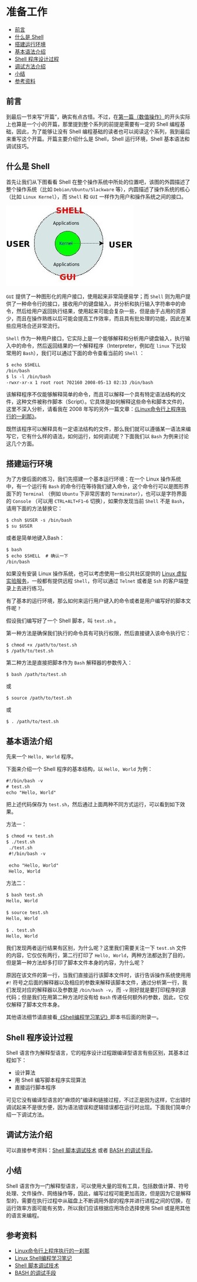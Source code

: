 # 准备工作

-    [前言](#toc_22391_32127_1)
-    [什么是 Shell](#toc_22391_32127_2)
-    [搭建运行环境](#toc_22391_32127_3)
-    [基本语法介绍](#toc_22391_32127_4)
-    [Shell 程序设计过程](#toc_22391_32127_5)
-    [调试方法介绍](#toc_22391_32127_6)
-    [小结](#toc_22391_32127_7)
-    [参考资料](#toc_22391_32127_8)


<span id="toc_22391_32127_1"></span>
## 前言

到最后一节来写“开篇”，确实有点古怪。不过，在[第一篇（数值操作）][200]的开头实际上也算是一个小的开篇，那里提到整个系列的前提是需要有一定的 Shell 编程基础，因此，为了能够让没有 Shell 编程基础的读者也可以阅读这个系列，我到最后来重写这个开篇。开篇主要介绍什么是 Shell，Shell 运行环境，Shell 基本语法和调试技巧。


[200]: 01-chapter2.markdown 

<span id="toc_22391_32127_2"></span>
## 什么是 Shell

首先让我们从下图看看 Shell 在整个操作系统中所处的位置吧，该图的外圆描述了整个操作系统（比如 `Debian/Ubuntu/Slackware` 等），内圆描述了操作系统的核心（比如 `Linux Kernel`），而 `Shell` 和 `GUI` 一样作为用户和操作系统之间的接口。

![Shell和GUI用户接口](pic/UI_Shell_and_GUI.jpg)

`GUI` 提供了一种图形化的用户接口，使用起来非常简便易学；而 `Shell` 则为用户提供了一种命令行的接口，接收用户的键盘输入，并分析和执行输入字符串中的命令，然后给用户返回执行结果，使用起来可能会复杂一些，但是由于占用的资源少，而且在操作熟练以后可能会提高工作效率，而且具有批处理的功能，因此在某些应用场合还非常流行。

`Shell` 作为一种用户接口，它实际上是一个能够解释和分析用户键盘输入，执行输入中的命令，然后返回结果的一个解释程序（Interpreter，例如在 `linux` 下比较常用的 `Bash`），我们可以通过下面的命令查看当前的 `Shell` ：

```
$ echo $SHELL
/bin/bash
$ ls -l /bin/bash
-rwxr-xr-x 1 root root 702160 2008-05-13 02:33 /bin/bash
```

该解释程序不仅能够解释简单的命令，而且可以解释一个具有特定语法结构的文件，这种文件被称作脚本（Script）。它具体是如何解释这些命令和脚本文件的，这里不深入分析，请看我在 2008 年写的另外一篇文章：[《Linux命令行上程序执行的一刹那》](http://tinylab.gitbooks.io/cbook/content/zh/chapters/02-chapter3.html)。

既然该程序可以解释具有一定语法结构的文件，那么我们就可以遵循某一语法来编写它，它有什么样的语法，如何运行，如何调试呢？下面我们以 `Bash` 为例来讨论这几个方面。

<span id="toc_22391_32127_3"></span>
## 搭建运行环境

为了方便后面的练习，我们先搭建一个基本运行环境：在一个 Linux 操作系统中，有一个运行有 `Bash` 的命令行在等待我们键入命令，这个命令行可以是图形界面下的 `Terminal` （例如 `Ubuntu` 下非常厉害的 `Terminator`），也可以是字符界面的 `Console` （可以用 `CTRL+ALT+F1~6` 切换），如果你发现当前 `Shell` 不是 `Bash`，请用下面的方法替换它：

```
$ chsh $USER -s /bin/bash
$ su $USER
```

或者是简单地键入Bash：

```
$ bash
$ echo $SHELL  # 确认一下
/bin/bash
```

如果没有安装 Linux 操作系统，也可以考虑使用一些公共社区提供的 [Linux 虚拟实验服务](http://www.tinylab.org/free-online-linux-labs/)，一般都有提供远程 `Shell`，你可以通过 `Telnet` 或者是 `Ssh` 的客户端登录上去进行练习。

有了基本的运行环境，那么如何来运行用户键入的命令或者是用户编写好的脚本文件呢 `?`

假设我们编写好了一个 Shell 脚本，叫 `test.sh` 。

第一种方法是确保我们执行的命令具有可执行权限，然后直接键入该命令执行它：

```
$ chmod +x /path/to/test.sh
$ /path/to/test.sh
```

第二种方法是直接把脚本作为 `Bash` 解释器的参数传入：

```
$ bash /path/to/test.sh
```

或

```
$ source /path/to/test.sh
```

或

```
$ . /path/to/test.sh
```

<span id="toc_22391_32127_4"></span>
## 基本语法介绍

先来一个 `Hello, World` 程序。

下面来介绍一个 Shell 程序的基本结构，以 `Hello, World` 为例：

```
#!/bin/bash -v
# test.sh
echo "Hello, World"
```

把上述代码保存为 `test.sh`，然后通过上面两种不同方式运行，可以看到如下效果。

方法一：

```
$ chmod +x test.sh
$ ./test.sh
 ./test.sh
 #!/bin/bash -v

 echo "Hello, World"
 Hello, World
```

方法二：

```
$ bash test.sh
Hello, World

$ source test.sh
Hello, World

$ . test.sh
Hello, World
```

我们发现两者运行结果有区别，为什么呢？这里我们需要关注一下 `test.sh` 文件的内容，它仅仅有两行，第二行打印了 `Hello, World`，两种方法都达到了目的，但是第一种方法却多打印了脚本文件本身的内容，为什么呢？

原因在该文件的第一行，当我们直接运行该脚本文件时，该行告诉操作系统使用用`#!` 符号之后面的解释器以及相应的参数来解释该脚本文件，通过分析第一行，我们发现对应的解释器以及参数是 `/bin/bash -v`，而 `-v` 刚好就是要打印程序的源代码；但是我们在用第二种方法时没有给 `Bash` 传递任何额外的参数，因此，它仅仅解释了脚本文件本身。

其他语法细节请直接看[《Shell编程学习笔记》][100]即本书后面的附录一。

[100]: ../appendix/02-chapter1.markdown

<span id="toc_22391_32127_5"></span>
## Shell 程序设计过程

Shell 语言作为解释型语言，它的程序设计过程跟编译型语言有些区别，其基本过程如下：

- 设计算法
- 用 Shell 编写脚本程序实现算法
- 直接运行脚本程序

可见它没有编译型语言的"麻烦的"编译和链接过程，不过正是因为这样，它出错时调试起来不是很方便，因为语法错误和逻辑错误都在运行时出现。下面我们简单介绍一下调试方法。

<span id="toc_22391_32127_6"></span>
## 调试方法介绍

可以直接参考资料：[Shell 脚本调试技术](http://www.ibm.com/developerworks/cn/linux/l-cn-shell-debug/index.html) 或者 [BASH 的调试手段](http://www.tinylab.org/bash-debugging-tools/)。

<span id="toc_22391_32127_7"></span>
## 小结

Shell 语言作为一门解释型语言，可以使用大量的现有工具，包括数值计算、符号处理、文件操作、网络操作等，因此，编写过程可能更加高效，但是因为它是解释型的，需要在执行过程中从磁盘上不断调用外部的程序并进行进程之间的切换，在运行效率方面可能有劣势，所以我们应该根据应用场合选择使用 Shell 或是用其他的语言来编程。

<span id="toc_22391_32127_8"></span>
## 参考资料

- [Linux命令行上程序执行的一刹那](http://tinylab.gitbooks.io/cbook/content/zh/chapters/02-chapter3.html)
- [Linux Shell编程学习笔记][100]
- [Shell 脚本调试技术](http://www.ibm.com/developerworks/cn/linux/l-cn-shell-debug/index.html)
- [BASH 的调试手段](http://www.tinylab.org/bash-debugging-tools/)
